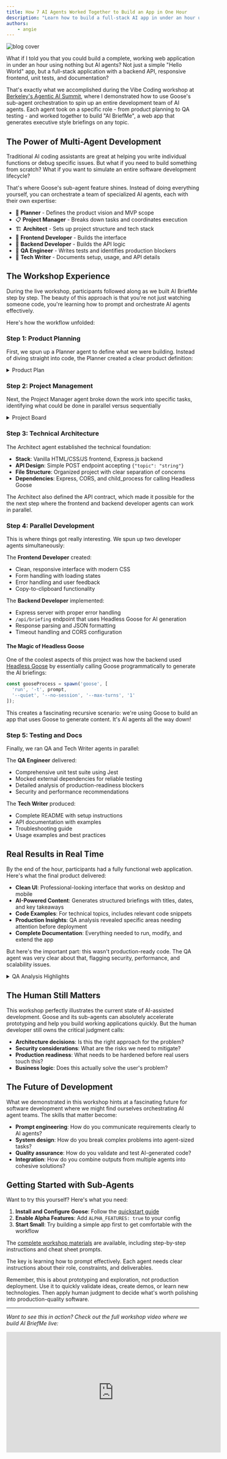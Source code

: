 ```yaml
---
title: How 7 AI Agents Worked Together to Build an App in One Hour
description: "Learn how to build a full-stack AI app in under an hour using Goose's subagent orchestration, from planning to testing."
authors: 
    - angie
---
```


![blog cover](header-image.png)

What if I told you that you could build a complete, working web application in under an hour using nothing but AI agents? Not just a simple "Hello World" app, but a full-stack application with a backend API, responsive frontend, unit tests, and documentation?

That's exactly what we accomplished during the Vibe Coding workshop at [Berkeley's Agentic AI Summit](https://www.youtube.com/embed/_w5m3h9jY-w?start=7146), where I demonstrated how to use Goose's sub-agent orchestration to spin up an entire development team of AI agents. Each agent took on a specific role - from product planning to QA testing - and worked together to build "AI BriefMe", a web app that generates executive style briefings on any topic.

<!-- truncate -->

## The Power of Multi-Agent Development

Traditional AI coding assistants are great at helping you write individual functions or debug specific issues. But what if you need to build something from scratch? What if you want to simulate an entire software development lifecycle?

That's where Goose's sub-agent feature shines. Instead of doing everything yourself, you can orchestrate a team of specialized AI agents, each with their own expertise:

- 🧠 **Planner** - Defines the product vision and MVP scope
- 📋 **Project Manager** - Breaks down tasks and coordinates execution  
- 🏗️ **Architect** - Sets up project structure and tech stack
- 🎨 **Frontend Developer** - Builds the interface
- 🧩 **Backend Developer** - Builds the API logic
- 🧪 **QA Engineer** - Writes tests and identifies production blockers
- 📝 **Tech Writer** - Documents setup, usage, and API details

## The Workshop Experience

During the live workshop, participants followed along as we built AI BriefMe step by step. The beauty of this approach is that you're not just watching someone code, you're learning how to prompt and orchestrate AI agents effectively.

Here's how the workflow unfolded:

### Step 1: Product Planning
First, we spun up a Planner agent to define what we were building. Instead of diving straight into code, the Planner created a clear product definition:

<details>
 <summary>Product Plan</summary>

 ```md
 # AI BriefMe MVP - 40-Minute Build Plan

## Goals
Build a functional web app that generates daily briefings on any topic in **40 minutes**. Users input a topic and get an instant, well-formatted briefing.

## Core MVP Features (Must-Have)
1. **Simple web interface** with topic input field and generate button
2. **AI-powered briefing generation** that returns:
   - Title
   - Today's date
   - 2-3 bullet-point takeaways
   - Optional code snippet or chart for technical topics
3. **Clean display** of the generated briefing
4. **Basic error handling** for API failures

## Technical Stack (Keep It Simple)
- **Frontend**: Single HTML page with vanilla JS (no frameworks)
- **Backend**: Python Flask app with single endpoint
- **AI**: Headless Goose as an LLM service
- **Deployment**: Local development server (no cloud deployment)

## Team Responsibilities

### PM
- Define exact briefing format and user flow
- Create sample topics for testing

### Architect  
- Design simple API contract between frontend/backend
- Choose AI prompt structure for consistent output

### Frontend Dev
- Build single-page interface with form and results display
- Handle loading states and basic error messages

### Backend Dev
- Create Flask app with `/generate-briefing` endpoint
- Integrate with AI API and format response
- Add basic input validation

### QA
- Test with 3-5 different topic types
- Verify error handling works
- Check output format consistency

### Tech Writer
- Write brief README with setup instructions
- Document the API endpoint

## Design Considerations
- **Mobile-friendly** but desktop-first
- **Fast response time** - show loading indicator
- **Copy-friendly output** - users should be able to easily copy/share
- **Graceful failures** - clear error messages when AI is unavailable

## Success Criteria
✅ User can enter any topic and get a formatted briefing  
✅ App handles both technical and non-technical topics  
✅ Clean, readable output format  
✅ Works locally without deployment complexity  

## Out of Scope (Save for Later)
- User accounts or login
- Email delivery or scheduling  
- Historical briefings or dashboard
- Advanced formatting or customization
- Mobile app or PWA features
- Analytics or usage tracking

---
**Timeline**: 40 minutes total  
**Demo ready**: Functional app running locally with 2-3 example briefings generated
```
</details>


### Step 2: Project Management
Next, the Project Manager agent broke down the work into specific tasks, identifying what could be done in parallel versus sequentially

<details>
  <summary>Project Board</summary>

  ```md
  # AI BriefMe - Project Board

## Sprint Overview
**Duration**: 40 minutes  
**Goal**: Functional MVP with topic input → AI briefing generation → display

---

## 🏗️ ARCHITECT (Start First - 5 minutes)
**Dependencies**: None - blocks all other dev work

### Tasks:
- [ ] **API Contract Design** (3 min)
  - Define `/generate-briefing` POST endpoint structure
  - Specify request/response JSON format
  - Document error response codes
- [ ] **AI Prompt Template** (2 min)
  - Create consistent prompt structure for briefing generation
  - Define output format requirements (title, date, bullets, optional code)

**Deliverables**: `api_spec.md` with endpoint docs and prompt template

---

## 🔧 BACKEND DEV (After Architect - 15 minutes)
**Dependencies**: API contract from Architect

### Tasks:
- [ ] **Flask App Setup** (3 min)
  - Create `app.py` with basic Flask structure
  - Add CORS for frontend integration
- [ ] **Generate Briefing Endpoint** (8 min)
  - Implement `/generate-briefing` POST route
  - Format AI response to match API contract
- [ ] **Error Handling** (2 min)
  - Add try/catch for API failures
  - Return appropriate error responses
- [ ] **Basic Validation** (2 min)
  - Validate topic input (not empty, reasonable length)
  - Sanitize input before sending to AI

**Deliverables**: Working Flask backend ready for frontend integration

---

## 🎨 FRONTEND DEV (Parallel with Backend - 15 minutes)
**Dependencies**: API contract from Architect (can start with mock data)

### Tasks:
- [ ] **HTML Structure** (3 min)
  - Create `index.html` with form and results sections
  - Add basic semantic structure
- [ ] **CSS Styling** (5 min)
  - Style input form and results display
  - Add loading spinner/state
  - Make mobile-friendly
- [ ] **JavaScript Logic** (5 min)
  - Handle form submission
  - Make API call to backend
  - Display results and handle loading states
- [ ] **Error UI** (2 min)
  - Show user-friendly error messages
  - Handle network failures gracefully

**Deliverables**: Complete frontend ready to connect to backend

---

## 🧪 QA (After Backend + Frontend Ready - 8 minutes)
**Dependencies**: Working backend and frontend integration

### Tasks:
- [ ] **Happy Path Testing** (3 min)
  - Test 3 different topic types: business, technical, general
  - Verify output format consistency
- [ ] **Error Scenarios** (3 min)
  - Test empty input, very long input
  - Test with backend down/API key issues
  - Verify error messages display correctly
- [ ] **Cross-browser Check** (2 min)
  - Quick test in Chrome and Safari
  - Verify mobile responsiveness

**Deliverables**: Bug report and sign-off for demo readiness

---

## 📝 TECH WRITER (Parallel with Development - 10 minutes)
**Dependencies**: API spec from Architect, can work in parallel

### Tasks:
- [ ] **README Creation** (5 min)
  - Setup instructions for local development
  - Required dependencies and API keys
  - How to run the application
- [ ] **API Documentation** (3 min)
  - Document the `/generate-briefing` endpoint
  - Include request/response examples
- [ ] **Sample Topics List** (2 min)
  - Create 5-10 example topics for demo
  - Mix of technical and non-technical subjects

**Deliverables**: `README.md`, `API.md`, and `sample_topics.md`

---

## 📋 PM COORDINATION TASKS
**Ongoing throughout sprint**

### Tasks:
- [ ] **Define Exact Briefing Format** (2 min)
  - Specify title format, bullet structure
  - Decide on code snippet criteria
- [ ] **Create Test Topics** (3 min)
  - Prepare demo scenarios
  - Include edge cases for QA
- [ ] **Integration Coordination** (5 min)
  - Ensure frontend/backend connection works
  - Coordinate final testing and demo prep

---

## ⏱️ TIMELINE & DEPENDENCIES

### Phase 1 (0-5 min): Foundation
- **Architect**: API design and prompt template
- **Tech Writer**: Start README and documentation

### Phase 2 (5-20 min): Parallel Development  
- **Backend Dev**: Build Flask app and endpoint
- **Frontend Dev**: Build UI (can use mock data initially)
- **Tech Writer**: Continue documentation

### Phase 3 (20-32 min): Integration & Testing
- **Frontend/Backend**: Connect and test integration
- **QA**: Begin testing as soon as integration works
- **PM**: Coordinate final pieces

### Phase 4 (32-40 min): Final Polish & Demo Prep
- **All**: Bug fixes and demo preparation
- **QA**: Final sign-off
- **PM**: Demo script and presentation

---

## 🎯 CRITICAL PATH
1. Architect completes API spec → Backend can start
2. Backend completes endpoint → Frontend integration can happen  
3. Frontend + Backend working → QA can test
4. QA passes → Demo ready

## ⚠️ RISK MITIGATION
- **Integration Problems**: Frontend dev should test with mock data first
- **Time Overruns**: Cut optional features (code snippets, advanced styling) if needed
```

</details>


### Step 3: Technical Architecture
The Architect agent established the technical foundation:

- **Stack**: Vanilla HTML/CSS/JS frontend, Express.js backend
- **API Design**: Simple POST endpoint accepting `{"topic": "string"}`
- **File Structure**: Organized project with clear separation of concerns
- **Dependencies**: Express, CORS, and child_process for calling Headless Goose

The Architect also defined the API contract, which made it possible for the the next step where the frontend and backend developer agents can work in parallel.

### Step 4: Parallel Development
This is where things got really interesting. We spun up two developer agents simultaneously:

The **Frontend Developer** created:
- Clean, responsive interface with modern CSS
- Form handling with loading states
- Error handling and user feedback
- Copy-to-clipboard functionality

The **Backend Developer** implemented:
- Express server with proper error handling
- `/api/briefing` endpoint that uses Headless Goose for AI generation
- Response parsing and JSON formatting
- Timeout handling and CORS configuration

#### The Magic of Headless Goose

One of the coolest aspects of this project was how the backend used [Headless Goose](/docs/tutorials/headless-goose) by essentially calling Goose programmatically to generate the AI briefings:

```javascript
const gooseProcess = spawn('goose', [
  'run', '-t', prompt, 
  '--quiet', '--no-session', '--max-turns', '1'
]);
```

This creates a fascinating recursive scenario: we're using Goose to build an app that uses Goose to generate content. It's AI agents all the way down!

### Step 5: Testing and Docs
Finally, we ran QA and Tech Writer agents in parallel:

The **QA Engineer** delivered:
- Comprehensive unit test suite using Jest
- Mocked external dependencies for reliable testing
- Detailed analysis of production-readiness blockers
- Security and performance recommendations

The **Tech Writer** produced:
- Complete README with setup instructions
- API documentation with examples
- Troubleshooting guide
- Usage examples and best practices

## Real Results in Real Time

By the end of the hour, participants had a fully functional web application. Here's what the final product delivered:

- **Clean UI**: Professional-looking interface that works on desktop and mobile
- **AI-Powered Content**: Generates structured briefings with titles, dates, and key takeaways
- **Code Examples**: For technical topics, includes relevant code snippets
- **Production Insights**: QA analysis revealed specific areas needing attention before deployment
- **Complete Documentation**: Everything needed to run, modify, and extend the app

But here's the important part: this wasn't production-ready code. The QA agent was very clear about that, flagging security, performance, and scalability issues.

<details>
  <summary>QA Analysis Highlights</summary>

  ```md
    ## 🔍 QA Analysis Highlights

    ### Critical Issues Identified
    - **Security**: Command injection risk, no authentication, missing rate limiting
    - **Performance**: Blocking operations, memory leaks, inefficient parsing
    - **Scalability**: Single-threaded bottleneck, no horizontal scaling support

    ### Risk Assessment
    - **Overall Risk Level**: HIGH ⚠️
    - **Production Readiness**: Not recommended without addressing critical issues
    - **Timeline for Production**: 2-3 weeks for P0 items, 4-6 weeks for full readiness

    ### Testing Quality Assessment
    - **Test Coverage**: Excellent (91%+ across all metrics)
    - **Edge Case Handling**: Comprehensive
    - **Error Scenarios**: Well covered
    - **Resilience Testing**: Implemented
  ```

</details>

## The Human Still Matters

This workshop perfectly illustrates the current state of AI-assisted development. Goose and its sub-agents can absolutely accelerate prototyping and help you build working applications quickly. But the human developer still owns the critical judgment calls:

- **Architecture decisions**: Is this the right approach for the problem?
- **Security considerations**: What are the risks we need to mitigate?
- **Production readiness**: What needs to be hardened before real users touch this?
- **Business logic**: Does this actually solve the user's problem?

## The Future of Development

What we demonstrated in this workshop hints at a fascinating future for software development where we might find ourselves orchestrating AI agent teams. The skills that matter become:

- **Prompt engineering**: How do you communicate requirements clearly to AI agents?
- **System design**: How do you break complex problems into agent-sized tasks?
- **Quality assurance**: How do you validate and test AI-generated code?
- **Integration**: How do you combine outputs from multiple agents into cohesive solutions?

## Getting Started with Sub-Agents

Want to try this yourself? Here's what you need:

1. **Install and Configure Goose**: Follow the [quickstart guide](https://block.github.io/goose/docs/quickstart)
2. **Enable Alpha Features**: Add `ALPHA_FEATURES: true` to your config
3. **Start Small**: Try building a simple app first to get comfortable with the workflow

The [complete workshop materials](https://gist.github.com/angiejones/60ff19c08c5a3992e42adc8de3e96309) are available, including step-by-step instructions and cheat sheet prompts. 

The key is learning how to prompt effectively. Each agent needs clear instructions about their role, constraints, and deliverables.

Remember, this is about prototyping and exploration, not production deployment. Use it to quickly validate ideas, create demos, or learn new technologies. Then apply human judgment to decide what's worth polishing into production-quality software.

---

*Want to see this in action? Check out the full workshop video where we build AI BriefMe live:*

<iframe class="aspect-ratio" width="560" height="315" src="https://www.youtube.com/embed/_w5m3h9jY-w?start=7146" title="Vibe Coding with Goose Workshop" frameborder="0" allow="accelerometer; autoplay; clipboard-write; encrypted-media; gyroscope; picture-in-picture" allowfullscreen></iframe>

<head>
  <meta property="og:title" content="How 7 AI Agents Worked Together to Build an App in One Hour" />
  <meta property="og:type" content="article" />
  <meta property="og:url" content="https://block.github.io/goose/blog/2025/08/10/vibe-coding-with-goose-building-apps-with-ai-agents" />
  <meta property="og:description" content="Learn how to build a full-stack AI app in under an hour using Goose's multi-agent orchestration, from planning to QA testing." />
  <meta property="og:image" content="https://block.github.io/goose/assets/images/header-image-b685ea475ff7b8ae3563317b347fddb0.png" />
  <meta name="twitter:card" content="summary_large_image" />
  <meta property="twitter:domain" content="block.github.io/goose" />
  <meta name="twitter:title" content="How 7 AI Agents Worked Together to Build an App in One Hour" />
  <meta name="twitter:description" content="Learn how to build a full-stack AI app in under an hour using Goose's multi-agent orchestration, from planning to QA testing." />
  <meta name="twitter:image" content="https://block.github.io/goose/assets/images/header-image-b685ea475ff7b8ae3563317b347fddb0.png" />
</head>